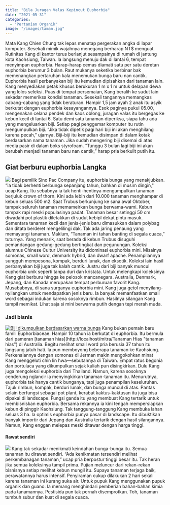 ```yaml
---
title: "Bila Juragan Valas Kepincut Euphorbia"
date: "2021-05-31"
categories: 
  - "Pertanian Organik"
image: "/images/taman.jpg"
---
```


Mata Kang Chien Chung tak lepas menatap pergerakan angka di lapar komputer. Sesekali mimik wajahnya menegang berharap NT$ menguat. Rutinitas Kang di kantor terus berlanjut sesampainya di rumah di jantung kota Kaohsiung, Taiwan. Ia langsung menuju dak di lantai 6, tempat menyimpan euphorbia. Harap-harap cemas diamati satu per satu deretan euphorbia berumur 3 bulan. Raut mukanya seketika berbinar bak memenangkan pertaruhan kala menemukan bunga baru nan cantik. Euphorbia hasil perbanyakan biji itu kemudian dipisahkan dari tanaman lain. Kang menyediakan petak khusus berukuran 1 m x 1 m untuk delapan dewa yang lolos seleksi. Puas di tempat persemaian, Kang beralih ke sudut lain sekadar memeriksa kondisi tanaman. Sesekali tangannya memangkas cabang-cabang yang tidak beraturan. Hampir 1,5 jam ayah 2 anak itu asyik berkutat dengan euphorbia kesayangannya. Esok paginya pukul 05.00, mengenakan celana pendek dan kaos oblong, juragan valas itu bergegas ke kebun kecil di lantai 6. Satu demi satu tanaman diperiksa, siapa tahu ada yang mengeluarkan biji. Setiap pagi penggemar komputer itu rutin mengumpulkan biji. “Jika tidak dipetik pagi hari biji ini akan menghilang karena pecah,” ujarnya. Biji-biji itu kemudian disimpan di dalam kotak berdasarkan nama tanaman. Jika sudah mengering biji disemai di atas media pasir di dalam boks styrofoam. “Tunggu 3 bulan lagi biji ini akan berubah menjadi tanaman baru nan cantik,” harap pria berkulit putih itu.

## Giat berburu euphorbia Langka

[![](/images/Euphorbia.jpg)](http://localhost/mitra/wp-content/uploads/2021/05/Euphorbia.jpg) Bagi pemilik Sino Pac Company itu, euphorbia bunga yang menakjubkan. “Ia tidak berhenti berbunga sepanjang tahun, bahkan di musim dingin," ucap Kang. Itu sebabnya ia tak henti-hentinya mengumpulkan tanaman berjuluk crown of thorn. Kini ada lebih dari 10.000 tanaman menghampar di kebun seluas 500 m2. Saat Trubus berkunjung ke sana awal Oktober, tampak seluruh tanaman memameirkan bunga berwama-wami. Kebun tampak rapi meski populasinya padat. Tanaman besar setinggi 50 cm diwadahi pot plastik diletakkan di sudut kebipl dekat pintu masuk. Sementara tanaman kecil dan jenis-jenis baru dimasukkan dalam polybag dan ditata berderet mengelilingi dak. Tak ada jaring penaung yang memayungi tanaman. Maklum, “Tanaman ini tahan banting di segala cuaca,” tuturnya. Yang menarik, saat berada di kebun Trubus disuguhi pemandangan gedung-gedung bertingkat dan pegunungan. Koleksi alumnus Chinese Cultur University itu didominasi euphorbia mini. Misalnya somonas, small word, denmark hybrid, dan dwarf apache. Penampilannya sungguh mempesona, kompak, berduri lunak, dan eksotik. Koleksi lain hasil perbanyakan biji juga tak kalah cantik. Justru dari biji banyak muncul euphorbia unik seperti tanpa duri dan kristata. Untuk melengkapi koleksinya Kang giat berburu hingga ke pelosok mancanegara. Australia, Denmark, Jepang, dan Kanada merupakan tempat perburuan favorit Kang. Musababnya, di sana surganya euphorbia mini. Kang juga getol menyilang-nyilangkan untuk mendapatkan jenis baru. Ia banyak memanfaatkan small word sebagai indukan karena sosoknya rimbun. Hasilnya silangan Kang tampil memikat. Lihat saja si mini berwarna putih dengan tepi merah muda.

### Jadi bisnis

[![Biji dikumpulkan berdasarkan warna bunga
](/images/Euphorbia1.jpg)](http://localhost/mitra/wp-content/uploads/2021/05/Euphorbia1.jpg) Kang bukan pemain baru famili Euphorbiaceae. Hampir 10 tahun ia berkutat di euphorbia. Itu bermula dari pameran [tanaman hias](http://localhost/mitra/Tanaman Hias "tanaman hias") di Australia. Begitu melihat small word pria berusia 37 tahun itu langsung jatuh hati. Ia pun memboyong beberapa tanaman ke Kaohsiung. Perkenalannya dengan somonas di Jerman makin mengokohkan minat Kang menggeluti chin lin hwa—sebutannya di Taiwan. Empat ratus begonia dan portulaca yang dikumpulkan sejak kuliah pun disingkirkan. Dulu Kang juga mengoleksi euphorbia dari Thailand. Namun, karena sosoknya cenderung nglancir ia menyingkirkan tanaman-tanaman itu. Menurutnya, euphorbia tak hanya cantik bunganya, tapi juga penampilan keseluruhan. Tajuk rimbun, kompak, berduri lunak, dan bunga muncul di atas. Pantas selain berfungsi sebagai pot plant, kerabat kaktus-kaktusan itu juga bisa dipakai di landscape. Fungsi ganda itu yang membuat Kang tertarik untuk membisniskan euphorbia. Bersama rekannya ia kini tengah mempersiapkan kebun di pinggir Kaohsiung. Tak tanggung-tanggung Kang membuka lahan seluas 3 ha. Ia optimis euphorbia punya pasar di landscape. Itu dibuktikan banyak importir dari Jepang dan Australia tertarik dengan hasil silangannya. Namun, Kang enggan melepas meski ditawar dengan harga tinggi.

#### Rawat sendiri

[![](/images/bunga-1.jpg)](http://localhost/mitra/wp-content/uploads/2021/05/bunga-1.jpg) Kang tak sekadar menikmati keindahan bunga-bunga itu. Semua tanaman itu dirawat sendiri. “Ada kenikmatan tersendiri melihat perkembanagan tanaman,” ucap pria berpostur tinggi besar itu. Tak heran jika semua koleksinya tampil prima. Pujian meluncur dari rekan-rekan bisnisnya setiap melihat kebun mungil itu. Supaya tanaman terjaga baik, perawatannya harus intensif. Penyiraman cukup dilakukan 2 hari sekali karena tanaman ini kurang suka air. Untuk pupuk Kang menggunakan pupuk organik dan guano. Ia memang menghindari pemberian bahan-bahan kimia pada tanamannya. Pestisida pun tak pernah disemprotkan. Toh, tanaman tumbuh subur dan kuat di segala cuaca.
